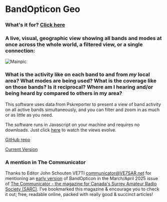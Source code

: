 # BandOpticon Geo
### What's it for? [Click here](https://g1ojs.github.io/BandOpticon/Uses)
### A live, visual, geographic view showing all bands and modes at once across the whole world, a filtered view, or a single connection:

<img alt="Mainpic" src="https://github.com/user-attachments/assets/bd9ea68e-9d74-4b90-9b2c-3ec8fc1f97cb" />

### What is the activity like on each band to and from *my* local area? What modes are being used? What is the coverage like on those bands? Is it reciprocal? Where am I hearing and/or being heard by compared to others in my area?
This software uses data from Pskreporter to present a view of band activity on all active bands simultaneously, and you can filter and zoom in as much or as little as you need.

The software runs in Javascript on your machine and requires no downloads. Just click [here](https://g1ojs.github.io/BandOpticon/BandOpticon) to watch the views evolve.

[GitHub repo](https://github.com/G1OJS/BandOpticon/)

[Current Version](https://g1ojs.github.io/BandOpticon/BandOpticon)

### A mention in The Communicator
Thanks to Editor John Schouten VE7TI [communicator@VE7SAR.net](communicator@VE7SAR.net) for mentioning an [early version](https://github.com/G1OJS/BandOpticon/releases/tag/V2.0.0) of BandOpticon in the March/April 2025 issue of [The Communicator - the magazine for Canada's Surrey Amateur Radio Society (SARC)](https://www.ve7sar.net/communicator). I've bookmarked this magazine & encourage you to check it out; free, readable online, packed with really good & succinct articles!

<!--

### Screenshots

Click the thumbnails below to see the full size version. 

Main Screen                       |  Band Detail - Calls and Squares  | Band Detail - Call to Call Spots
:--------------------------------:|:---------------------------------:|:--------------------------------:
![BandOpticon 02-10-2024 test version Screenshot 1](https://github.com/user-attachments/assets/2577113d-ea35-4c80-8965-3c82003597d6)|![BandOpticon 02-10-2024 test version Screenshot 2](https://github.com/user-attachments/assets/703332ef-7534-44a2-ba62-7e59b1824436)|![BandOpticon 02-10-2024 test version Screenshot 3](https://github.com/user-attachments/assets/94f4b0f7-7b5e-4f1b-aef7-12db135ff2a9)

-->



